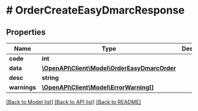 # # OrderCreateEasyDmarcResponse

## Properties

Name | Type | Description | Notes
------------ | ------------- | ------------- | -------------
**code** | **int** |  | [optional]
**data** | [**\OpenAPI\Client\Model\OrderEasyDmarcOrder**](OrderEasyDmarcOrder.md) |  | [optional]
**desc** | **string** |  | [optional]
**warnings** | [**\OpenAPI\Client\Model\ErrorWarning[]**](ErrorWarning.md) |  | [optional]

[[Back to Model list]](../../README.md#models) [[Back to API list]](../../README.md#endpoints) [[Back to README]](../../README.md)

